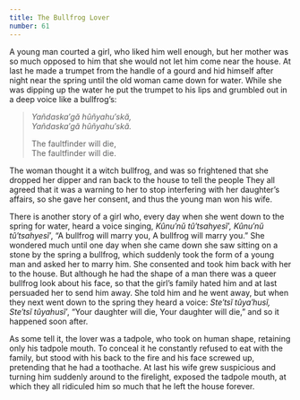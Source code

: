 ```yaml
---
title: The Bullfrog Lover
number: 61
---
```

A young man courted a girl, who liked him well enough, but her mother was so much opposed to him that she would not let him come near the house. At last he made a trumpet from the handle of a gourd and hid himself after night near the spring until the old woman came down for water. While she was dipping up the water he put the trumpet to his lips and grumbled out in a deep voice like a bullfrog’s:

  > _Yañdaska′gă hûñyahu′skă,_<br />
  > _Yañdaska′gă hûñyahu′skă._
  > 
  > The faultfinder will die,<br />
  > The faultfinder will die.

The woman thought it a witch bullfrog, and was so frightened that she dropped her dipper and ran back to the house to tell the people They all agreed that it was a warning to her to stop interfering with her daughter’s affairs, so she gave her consent, and thus the young man won his wife.

There is another story of a girl who, every day when she went down to the spring for water, heard a voice singing, _Kûnu′nŭ tû′tsahyesĭ′, Kûnu′nŭ tû′tsahyesĭ′_, “A bullfrog will marry you, A bullfrog will marry you.” She wondered much until one day when she came down she saw sitting on a stone by the spring a bullfrog, which suddenly took the form of a young man and asked her to marry him. She consented and took him back with her to the house. But although he had the shape of a man there was a queer bullfrog look about his face, so that the girl’s family hated him and at last persuaded her to send him away. She told him and he went away, but when they next went down to the spring they heard a voice: _Ste′tsĭ tûya′husĭ, Ste′tsĭ tûyahusĭ′_, “Your daughter will die, Your daughter will die,” and so it happened soon after.

As some tell it, the lover was a tadpole, who took on human shape, retaining only his tadpole mouth. To conceal it he constantly refused to eat with the family, but stood with his back to the fire and his face screwed up, pretending that he had a toothache. At last his wife grew suspicious and turning him suddenly around to the firelight, exposed the tadpole mouth, at which they all ridiculed him so much that he left the house forever.
